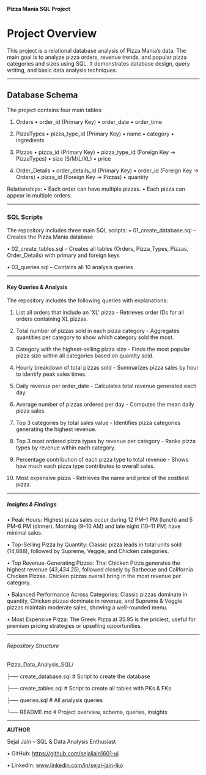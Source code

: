 **Pizza Mania SQL Project**
# Project Overview
This project is a relational database analysis of Pizza Mania’s data. The main goal is to analyze pizza orders, revenue trends, and popular pizza categories and sizes using SQL. It demonstrates database design, query writing, and basic data analysis techniques.
________________________________________
## Database Schema
The project contains four main tables:

1. Orders
•	order_id (Primary Key)
•	order_date
•	order_time

2. PizzaTypes
•	pizza_type_id (Primary Key)
•	name
•	category
•	ingredients 

3. Pizzas
•	pizza_id (Primary Key)
•	pizza_type_id (Foreign Key -> PizzaTypes)
•	size (S/M/L/XL)
•	price

4. Order_Details
•	order_details_id (Primary Key)
•	order_id (Foreign Key -> Orders)
•	pizza_id (Foreign Key -> Pizzas)
•	quantity

Relationships:
•	Each order can have multiple pizzas.
•	Each pizza can appear in multiple orders.
________________________________________
### SQL Scripts
The repository includes three main SQL scripts:
•	01_create_database.sql – Creates the Pizza Mania database

•	02_create_tables.sql – Creates all tables (Orders, Pizza_Types, Pizzas, Order_Details) with primary and foreign keys

•	03_queries.sql – Contains all 10 analysis queries 
________________________________________
#### Key Queries & Analysis
The repository includes the following queries with explanations:
1. List all orders that include an 'XL' pizza - Retrieves order IDs for all orders containing XL pizzas.

2. Total number of pizzas sold in each pizza category - Aggregates quantities per category to show which category sold the most.

3. Category with the highest-selling pizza size - Finds the most popular pizza size within all categories based on quantity sold.

4. Hourly breakdown of total pizzas sold - Summarizes pizza sales by hour to identify peak sales times.

5. Daily revenue per order_date - Calculates total revenue generated each day.

6. Average number of pizzas ordered per day - Computes the mean daily pizza sales.

7. Top 3 categories by total sales value - Identifies pizza categories generating the highest revenue.

8. Top 3 most ordered pizza types by revenue per category - Ranks pizza types by revenue within each category.
   
9. Percentage contribution of each pizza type to total revenue - Shows how much each pizza type contributes to overall sales.
  
10. Most expensive pizza - Retrieves the name and price of the costliest pizza. 
________________________________________
##### Insights & Findings
•	Peak Hours: Highest pizza sales occur during 12 PM–1 PM (lunch) and 5 PM–6 PM (dinner). Morning (9–10 AM) and late night (10–11 PM) have minimal sales.

•	Top-Selling Pizza by Quantity: Classic pizza leads in total units sold (14,888), followed by Supreme, Veggie, and Chicken categories.

•	Top Revenue-Generating Pizzas: Thai Chicken Pizza generates the highest revenue (43,434.25), followed closely by Barbecue and California Chicken Pizzas. Chicken pizzas 
overall bring in the most revenue per category.

•	Balanced Performance Across Categories: Classic pizzas dominate in quantity, Chicken pizzas dominate in revenue, and Supreme & Veggie pizzas maintain moderate sales, showing a well-rounded menu.

•	Most Expensive Pizza: The Greek Pizza at 35.95 is the priciest, useful for premium pricing strategies or upselling opportunities.
________________________________________
###### Repository Structure
Pizza_Data_Analysis_SQL/

├── create_database.sql       # Script to create the database

├── create_tables.sql         # Script to create all tables with PKs & FKs

├── queries.sql               # All analysis queries

└── README.md                 # Project overview, schema, queries, insights
________________________________________
**AUTHOR**

Sejal Jain – SQL & Data Analysis Enthusiast

•	GitHub: https://github.com/sejaljain1601-ui

•	LinkedIn: www.linkedin.com/in/sejal-jain-lko

